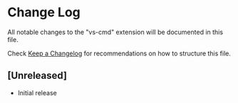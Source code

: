 # Change Log

All notable changes to the "vs-cmd" extension will be documented in this file.

Check [Keep a Changelog](http://keepachangelog.com/) for recommendations on how to structure this file.

## [Unreleased]

- Initial release